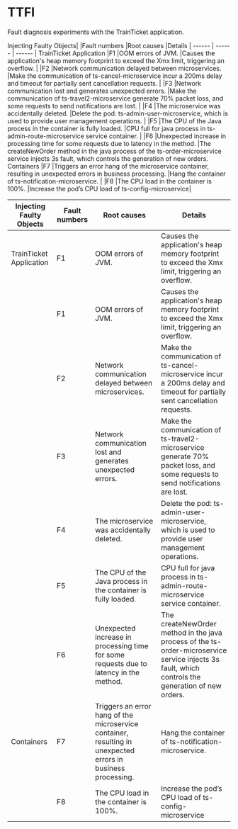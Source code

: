 # TTFI
 Fault diagnosis experiments with the TrainTicket application.

Injecting Faulty Objects|	|Fault numbers	|Root causes	|Details
| ------ | ------ | ------ |
TrainTicket Application	|F1	|OOM errors of JVM.	|Causes the application's heap memory footprint to exceed the Xmx limit, triggering an overflow.
|	|F2	|Network communication delayed between microservices.	|Make the communication of ts-cancel-microservice incur a 200ms delay and timeout for partially sent cancellation requests.
|	|F3	|Network communication lost and generates unexpected errors.	|Make the communication of ts-travel2-microservice generate 70% packet loss, and some requests to send notifications are lost.
|	|F4	|The microservice was accidentally deleted.	|Delete the pod: ts-admin-user-microservice, which is used to provide user management operations.
|	|F5	|The CPU of the Java process in the container is fully loaded.	|CPU full for java process in ts-admin-route-microservice service container.
|	|F6	|Unexpected increase in processing time for some requests due to latency in the method.	|The createNewOrder method in the java process of the ts-order-microservice service injects 3s fault, which controls the generation of new orders.
Containers	|F7	|Triggers an error hang of the microservice container, resulting in unexpected errors in business processing.	|Hang the container of ts-notification-microservice.
|	|F8	|The CPU load in the container is 100%.	|Increase the pod’s CPU load of ts-config-microservice|


| Injecting Faulty Objects | Fault numbers | Root causes | Details |
| ------ | ------ | ------ | ------ |
| TrainTicket Application | F1 | OOM errors of JVM. | Causes the application's heap memory footprint to exceed the Xmx limit, triggering an overflow. |
|  | F1 | OOM errors of JVM. | Causes the application's heap memory footprint to exceed the Xmx limit, triggering an overflow. |
|  | F2 | Network communication delayed between microservices. | Make the communication of ts-cancel-microservice incur a 200ms delay and timeout for partially sent cancellation requests. |
|  | F3 | Network communication lost and generates unexpected errors. | Make the communication of ts-travel2-microservice generate 70% packet loss, and some requests to send notifications are lost. |
|  | F4 | The microservice was accidentally deleted. | Delete the pod: ts-admin-user-microservice, which is used to provide user management operations. |
|  | F5 | The CPU of the Java process in the container is fully loaded. | CPU full for java process in ts-admin-route-microservice service container. |
|  | F6 | Unexpected increase in processing time for some requests due to latency in the method. | The createNewOrder method in the java process of the ts-order-microservice service injects 3s fault, which controls the generation of new orders. |
| Containers | F7 | Triggers an error hang of the microservice container, resulting in unexpected errors in business processing.	| Hang the container of ts-notification-microservice. |
|  |F8 | The CPU load in the container is 100%. | Increase the pod’s CPU load of ts-config-microservice |